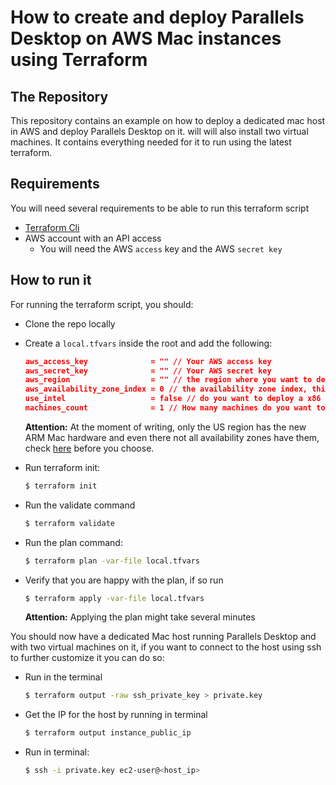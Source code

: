 # How to create and deploy Parallels Desktop on AWS Mac instances using Terraform

## The Repository

This repository contains an example on how to deploy a dedicated mac host in AWS and deploy Parallels Desktop on it. will will also install two virtual machines.
It contains everything needed for it to run using the latest terraform.

## Requirements

You will need several requirements to be able to run this terraform script

* [Terraform Cli](https://developer.hashicorp.com/terraform/downloads)
* AWS account with an API access
  * You will need the AWS ```access``` key and the AWS ```secret key```

## How to run it

For running the terraform script, you should:

* Clone the repo locally
* Create a ```local.tfvars``` inside the root and add the following:

    ```json
    aws_access_key              = "" // Your AWS access key
    aws_secret_key              = "" // Your AWS secret key
    aws_region                  = "" // the region where you want to deploy, ex: us-east-2
    aws_availability_zone_index = 0 // the availability zone index, this is normally 0
    use_intel                   = false // do you want to deploy a x86 mac or a ARM one
    machines_count              = 1 // How many machines do you want to deploy
    ```

    __Attention:__ At the moment of writing, only the US region has the new ARM Mac hardware and even there not all availability zones have them, check [here](https://aws.amazon.com/ec2/instance-types/mac/) before you choose.
* Run terraform init:
  
  ```bash
  $ terraform init
  ```

* Run the validate command

  ```bash
  $ terraform validate
  ```

* Run the plan command:

  ```bash
  $ terraform plan -var-file local.tfvars
  ```

* Verify that you are happy with the plan, if so run

  ```bash
  $ terraform apply -var-file local.tfvars
  ```

  __Attention:__ Applying the plan might take several minutes

You should now have a dedicated Mac host running Parallels Desktop and with two virtual machines on it, if you want to connect to the host using ssh to further customize it you can do so:

* Run in the terminal

  ```bash
  $ terraform output -raw ssh_private_key > private.key 
  ```

* Get the IP for the host by running in terminal

  ```bash
  $ terraform output instance_public_ip
  ```

* Run in terminal:

  ```bash
  $ ssh -i private.key ec2-user@<host_ip>
  ```
